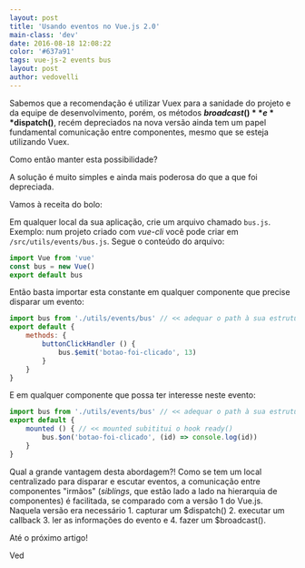 ```yaml
---
layout: post
title: 'Usando eventos no Vue.js 2.0'
main-class: 'dev'
date: 2016-08-18 12:08:22 
color: '#637a91'
tags: vue-js-2 events bus
layout: post
author: vedovelli
---
```


Sabemos que a recomendação é utilizar Vuex para a sanidade do projeto e da equipe de desenvolvimento, porém, os métodos **$broadcast()** e **$dispatch()**, recém depreciados na nova versão ainda tem um papel fundamental comunicação entre componentes, mesmo que se esteja utilizando Vuex.

Como então manter esta possibilidade?

A solução é muito simples e ainda mais poderosa do que a que foi depreciada. 

Vamos à receita do bolo:

Em qualquer local da sua aplicação, crie um arquivo chamado `bus.js`. Exemplo: num projeto criado com *vue-cli* você pode criar em `/src/utils/events/bus.js`. Segue o conteúdo do arquivo:

```javascript
import Vue from 'vue'
const bus = new Vue()
export default bus
```

Então basta importar esta constante em qualquer componente que precise disparar um evento:

```javascript
import bus from './utils/events/bus' // << adequar o path à sua estrutura
export default {
    methods: {
        buttonClickHandler () {
            bus.$emit('botao-foi-clicado', 13)
        }
    }
}
```

E em qualquer componente que possa ter interesse neste evento:

```javascript
import bus from './utils/events/bus' // << adequar o path à sua estrutura
export default {
    mounted () { // << mounted subititui o hook ready()
        bus.$on('botao-foi-clicado', (id) => console.log(id))
    }
}
```

Qual a grande vantagem desta abordagem?! Como se tem um local centralizado para disparar e escutar eventos, a comunicação entre componentes "irmãos" (*siblings*, que estão lado a lado na hierarquia de componentes) é facilitada, se comparado com a versão 1 do Vue.js. Naquela versão era necessário 1. capturar um $dispatch() 2.  executar um callback 3. ler as informações do evento e 4. fazer um $broadcast().

Até o próximo artigo!

Ved


